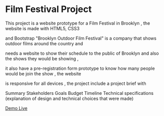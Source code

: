 # Film Festival Project

This project is  a website prototype for a Film Festival in Brooklyn , the website is made with HTML5, CSS3 

and Bootstrap "Brooklyn Outdoor Film Festival" is a company that shows outdoor films around the country and 

needs a website to show their schedule to the public of Brooklyn and also the shows they would be showing ,

it also have a pre-registration form prototype to know how many people would be join the show , the website

is responsive for all devices , the project include a project brief with

Summary
Stakeholders
Goals
Budget
Timeline
Technical specifications (explanation of design and technical choices that were made)

[Demo Live](file:///C:/openclasroom/Projectos/projecto%203/projecto3/project%203/index2.html)
